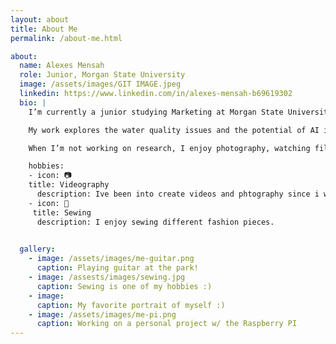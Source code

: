 ```yaml
---
layout: about
title: About Me
permalink: /about-me.html

about:
  name: Alexes Mensah
  role: Junior, Morgan State University
  image: /assets/images/GIT IMAGE.jpeg
  linkedin: https://www.linkedin.com/in/alexes-mensah-b69619302
  bio: |
    I’m currently a junior studying Marketing at Morgan State University. I expect to graduate in 2025.

    My work explores the water quality issues and the potential of AI in solving them.

    When I’m not working on research, I enjoy photography, watching films, and sewing fashion pieces.

    hobbies:
    - icon: 📷      
    title: Videography
      description: Ive been into create videos and phtography since i was very young. 
    - icon: 🧵
     title: Sewing 
      description: I enjoy sewing different fashion pieces.
  

  gallery:
    - image: /assets/images/me-guitar.png
      caption: Playing guitar at the park!
    - image: /assests/images/sewing.jpg
      caption: Sewing is one of my hobbies :)
    - image: 
      caption: My favorite portrait of myself :)
    - image: /assets/images/me-pi.png
      caption: Working on a personal project w/ the Raspberry PI
---
```

